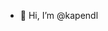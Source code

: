 - 👋 Hi, I’m @kapendl

<!---
kapendl/kapendl is a ✨ special ✨ repository because its `README.md` (this file) appears on your GitHub profile.
You can click the Preview link to take a look at your changes.
--->
